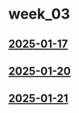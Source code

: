 # week_03 <!-- markmap: foldAll -->
## [2025-01-17](2025-01-17/2025-01-17.html)
## [2025-01-20](2025-01-20/2025-01-20.html)
## [2025-01-21](2025-01-21/2025-01-21.html)
